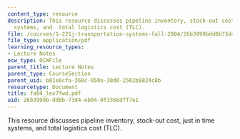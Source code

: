```yaml
---
content_type: resource
description: This resource discusses pipeline inventory, stock-out cost, just in time
  systems, and  total logistics cost (TLC).
file: /courses/1-221j-transportation-systems-fall-2004/26b3999bdd0b73d4eb040f3366dff7e1_fa04_lex7fwd.pdf
file_type: application/pdf
learning_resource_types:
- Lecture Notes
ocw_type: OCWFile
parent_title: Lecture Notes
parent_type: CourseSection
parent_uid: b81e0cfa-368c-050a-30d0-2502b8824c8b
resourcetype: Document
title: fa04_lex7fwd.pdf
uid: 26b3999b-dd0b-73d4-eb04-0f3366dff7e1
---
```

This resource discusses pipeline inventory, stock-out cost, just in time systems, and  total logistics cost (TLC).
